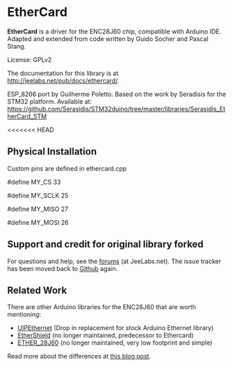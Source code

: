 # EtherCard

**EtherCard** is a driver for the ENC28J60 chip, compatible with Arduino IDE.
Adapted and extended from code written by Guido Socher and Pascal Stang.

License: GPLv2

The documentation for this library is at http://jeelabs.net/pub/docs/ethercard/.

ESP_8266 port by Guilherme Poletto.
Based on the work by Seradisis for the STM32 platform.
Available at: https://github.com/Serasidis/STM32duino/tree/master/libraries/Serasidis_EtherCard_STM


<<<<<<< HEAD
## Physical Installation

Custom pins are defined in ethercard.cpp

#define MY_CS       33

#define MY_SCLK     25

#define MY_MISO     27

#define MY_MOSI     26

## Support and credit for original library forked

For questions and help, see the [forums][F] (at JeeLabs.net).
The issue tracker has been moved back to [Github][I] again.

[F]: http://jeelabs.net/projects/cafe/boards
[I]: https://github.com/jcw/ethercard/issues
[S]: https://travis-ci.org/jcw/ethercard.svg
[T]: https://travis-ci.org/jcw/ethercard

## Related Work

There are other Arduino libraries for the ENC28J60 that are worth mentioning:

* [UIPEthernet](https://github.com/ntruchsess/arduino_uip) (Drop in replacement for stock Arduino Ethernet library)
* [EtherShield](https://github.com/thiseldo/EtherShield) (no longer maintained, predecessor to Ethercard)
* [ETHER_28J60](https://github.com/muanis/arduino-projects/tree/master/libraries/ETHER_28J60) (no longer maintained, very low footprint and simple)

Read more about the differences at [this blog post](http://www.tweaking4all.com/hardware/arduino/arduino-enc28j60-ethernet/).
